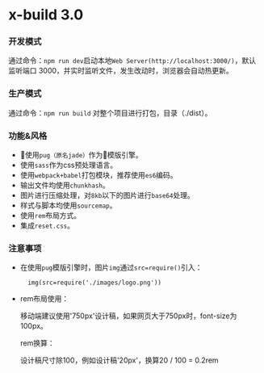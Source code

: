 # x-build 3.0

### 开发模式
通过命令：`npm run dev`启动本地`Web Server(http://localhost:3000/)`，默认监听端口 3000，并实时监听文件，发生改动时，浏览器会自动热更新。

### 生产模式
通过命令：`npm run build` 对整个项目进行打包，目录（./dist）。

### 功能&风格
- 使用`pug（原名jade）`作为模版引擎。
- 使用`sass`作为css预处理语言。
- 使用`webpack+babel`打包模块，推荐使用`es6`编码。
- 输出文件均使用`chunkhash`。
- 图片进行压缩处理，对`8kb`以下的图片进行`base64`处理。
- 样式与脚本均使用`sourcemap`。
- 使用`rem`布局方式。
- 集成`reset.css`。

### 注意事项

- 在使用`pug`模版引擎时，图片`img`通过`src=require()`引入：
  ``` pug
    img(src=require('./images/logo.png'))
  ```

- rem布局使用：

    移动端建议使用'750px'设计稿，如果网页大于750px时，font-size为100px。

  rem换算：

    设计稿尺寸除100，例如设计稿'20px'，换算20 / 100 = 0.2rem